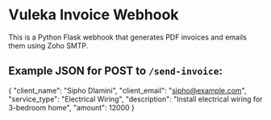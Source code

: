 # Vuleka Invoice Webhook

This is a Python Flask webhook that generates PDF invoices and emails them using Zoho SMTP.

## Example JSON for POST to `/send-invoice`:
{
  "client_name": "Sipho Dlamini",
  "client_email": "sipho@example.com",
  "service_type": "Electrical Wiring",
  "description": "Install electrical wiring for 3-bedroom home",
  "amount": 12000
}
